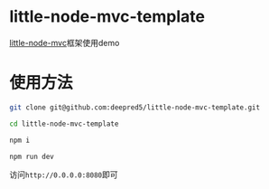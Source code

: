 # little-node-mvc-template

[little-node-mvc](https://github.com/deepred5/little-node-mvc)框架使用demo

# 使用方法
```bash
git clone git@github.com:deepred5/little-node-mvc-template.git

cd little-node-mvc-template

npm i

npm run dev
```

访问`http://0.0.0.0:8080`即可
